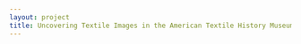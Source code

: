```yaml
--- 
layout: project 
title: Uncovering Textile Images in the American Textile History Museum's Osborne Library
---
```



